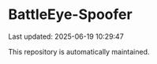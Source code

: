 # BattleEye-Spoofer

Last updated: 2025-06-19 10:29:47

This repository is automatically maintained.
